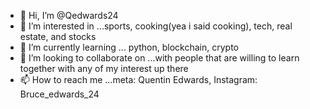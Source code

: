 - 👋 Hi, I’m @Qedwards24
- 👀 I’m interested in ...sports, cooking(yea i said cooking), tech, real estate, and stocks
- 🌱 I’m currently learning ... python, blockchain, crypto 
- 💞️ I’m looking to collaborate on ...with people that are willing to learn together with any of my interest up there 
- 📫 How to reach me ...meta: Quentin Edwards, Instagram: Bruce_edwards_24

<!---
Qedwards24/Qedwards24 is a ✨ special ✨ repository because its `README.md` (this file) appears on your GitHub profile.
You can click the Preview link to take a look at your changes.
--->
